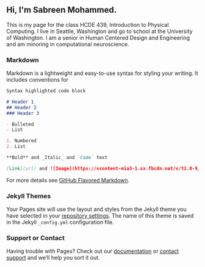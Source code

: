 ## Hi, I'm Sabreen Mohammed. 

This is my page for the class HCDE 439, Introduction to Physical Computing. I live in Seattle, Washington and go to school at the University of Washington. I am a senior in Human Centered Design and Engineering and am minoring in computational neuroscience.

### Markdown

Markdown is a lightweight and easy-to-use syntax for styling your writing. It includes conventions for

```markdown
Syntax highlighted code block

# Header 1
## Header 2
### Header 3

- Bulleted
- List

1. Numbered
2. List

**Bold** and _Italic_ and `Code` text

[Link](url) and ![Image](https://scontent-mia3-1.xx.fbcdn.net/v/t1.0-9/45886336_1977529995661583_7719997019258880000_o.jpg?_nc_cat=101&_nc_ohc=TnyFbs9R_qYAX_z1ndl&_nc_ht=scontent-mia3-1.xx&oh=4b2d2640710e537d1a67ffc9456b1ee2&oe=5E91E012)
```

For more details see [GitHub Flavored Markdown](https://guides.github.com/features/mastering-markdown/).

### Jekyll Themes

Your Pages site will use the layout and styles from the Jekyll theme you have selected in your [repository settings](https://github.com/sabreenmohammed/HCDE-439/settings). The name of this theme is saved in the Jekyll `_config.yml` configuration file.

### Support or Contact

Having trouble with Pages? Check out our [documentation](https://help.github.com/categories/github-pages-basics/) or [contact support](https://github.com/contact) and we’ll help you sort it out.
